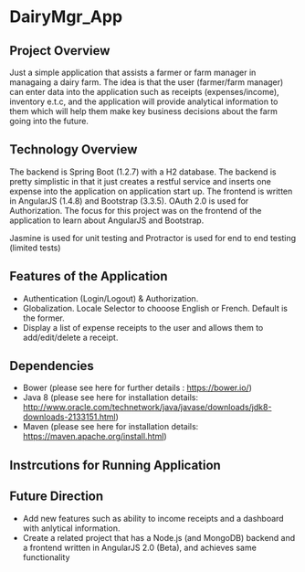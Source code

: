 # DairyMgr_App
Project Overview
--------------------
Just a simple application that assists a farmer or farm manager in managaing a dairy farm. The idea is that the user (farmer/farm manager) can enter data into the application such as receipts (expenses/income), inventory e.t.c, and the application will provide analytical information to them which will help them make key business decisions about the farm going into the future.

Technology Overview
--------------------
The backend is Spring Boot (1.2.7) with a H2 database. The backend is pretty simplistic in that it just creates a restful service and inserts one expense into the application on application start up.
The frontend is written in AngularJS (1.4.8) and Bootstrap (3.3.5). OAuth 2.0 is used for Authorization.
The focus for this project was on the frontend of the application to learn about AngularJS and Bootstrap.

Jasmine is used for unit testing and Protractor is used for end to end testing (limited tests)

Features of the Application
---------------------------
 - Authentication (Login/Logout) & Authorization.
 - Globalization. Locale Selector to chooose English or French. Default is the former.
 - Display a list of expense receipts to the user and allows them to add/edit/delete a receipt.

Dependencies
--------------
 - Bower (please see here for further details : https://bower.io/)
 - Java 8 (please see here for installation details: http://www.oracle.com/technetwork/java/javase/downloads/jdk8-downloads-2133151.html)
 - Maven (please see here for installation details: https://maven.apache.org/install.html)

Instrcutions for Running Application
-------------------------------------

Future Direction
-----------------
- Add new features such as ability to income receipts and a dashboard with anlytical information.
- Create a related project that has a Node.js (and MongoDB) backend and a frontend written in AngularJS 2.0 (Beta), and achieves same functionality



